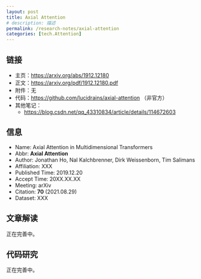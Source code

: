 ```yaml
---
layout: post
title: Axial Attention
# description: 描述
permalink: /research-notes/axial-attention
categories: [tech.Attention]
---
```


## 链接

- 主页：<https://arxiv.org/abs/1912.12180>
- 正文：<https://arxiv.org/pdf/1912.12180.pdf>
- 附件：无
- 代码：<https://github.com/lucidrains/axial-attention> （非官方）
- 其他笔记：
  - <https://blog.csdn.net/qq_43310834/article/details/114672603>

## 信息

- Name: Axial Attention in Multidimensional Transformers
- Abbr: **Axial Attention**
- Author: Jonathan Ho, Nal Kalchbrenner, Dirk Weissenborn, Tim Salimans
- Affiliation: XXX
- Published Time: 2019.12.20
- Accept Time: 20XX.XX.XX
- Meeting: arXiv
- Citation: **70** (2021.08.29)
- Dataset: XXX

## 文章解读

正在完善中。

## 代码研究

正在完善中。
